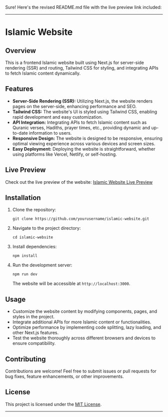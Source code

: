 Sure! Here's the revised README.md file with the live preview link included:

---

# Islamic Website

## Overview

This is a frontend Islamic website built using Next.js for server-side rendering (SSR) and routing, Tailwind CSS for styling, and integrating APIs to fetch Islamic content dynamically.

## Features

- **Server-Side Rendering (SSR):** Utilizing Next.js, the website renders pages on the server-side, enhancing performance and SEO.
- **Tailwind CSS:** The website's UI is styled using Tailwind CSS, enabling rapid development and easy customization.
- **API Integration:** Integrating APIs to fetch Islamic content such as Quranic verses, Hadiths, prayer times, etc., providing dynamic and up-to-date information to users.
- **Responsive Design:** The website is designed to be responsive, ensuring optimal viewing experience across various devices and screen sizes.
- **Easy Deployment:** Deploying the website is straightforward, whether using platforms like Vercel, Netlify, or self-hosting.

## Live Preview

Check out the live preview of the website: [Islamic Website Live Preview](https://islamic-a7mdmo74.vercel.app/)

## Installation

1. Clone the repository:

   ```
   git clone https://github.com/yourusername/islamic-website.git
   ```

2. Navigate to the project directory:

   ```
   cd islamic-website
   ```

3. Install dependencies:

   ```
   npm install
   ```

4. Run the development server:

   ```
   npm run dev
   ```

   The website will be accessible at `http://localhost:3000`.

## Usage

- Customize the website content by modifying components, pages, and styles in the project.
- Integrate additional APIs for more Islamic content or functionalities.
- Optimize performance by implementing code splitting, lazy loading, and other Next.js features.
- Test the website thoroughly across different browsers and devices to ensure compatibility.

## Contributing

Contributions are welcome! Feel free to submit issues or pull requests for bug fixes, feature enhancements, or other improvements.

## License

This project is licensed under the [MIT License](LICENSE).

---
